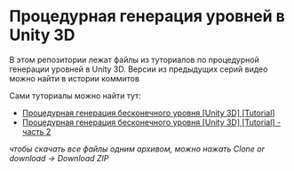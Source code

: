# Процедурная генерация уровней в Unity 3D
В этом репозитории лежат файлы из туториалов по процедурной генерации уровней в Unity 3D. Версии из предыдущих серий видео можно найти в истории коммитов

Сами туториалы можно найти тут: 
- [Процедурная генерация бесконечного уровня [Unity 3D] [Tutorial]](https://youtu.be/xh1U0Bf6wKw)
- [Процедурная генерация бесконечного уровня [Unity 3D] [Tutorial] - часть 2](https://youtu.be/2o4V4mscYOo)

*чтобы скачать все файлы одним архивом, можно нажать Clone or download -> Download ZIP*